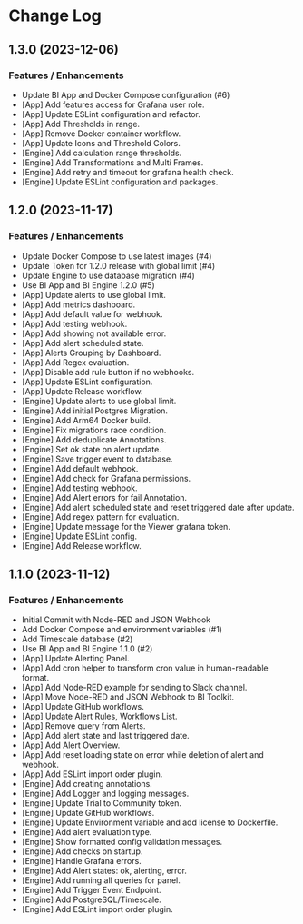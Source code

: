# Change Log

## 1.3.0 (2023-12-06)

### Features / Enhancements

- Update BI App and Docker Compose configuration (#6)
- [App] Add features access for Grafana user role.
- [App] Update ESLint configuration and refactor.
- [App] Add Thresholds in range.
- [App] Remove Docker container workflow.
- [App] Update Icons and Threshold Colors.
- [Engine] Add calculation range thresholds.
- [Engine] Add Transformations and Multi Frames.
- [Engine] Add retry and timeout for grafana health check.
- [Engine] Update ESLint configuration and packages.

## 1.2.0 (2023-11-17)

### Features / Enhancements

- Update Docker Compose to use latest images (#4)
- Update Token for 1.2.0 release with global limit (#4)
- Update Engine to use database migration (#4)
- Use BI App and BI Engine 1.2.0 (#5)
- [App] Update alerts to use global limit.
- [App] Add metrics dashboard.
- [App] Add default value for webhook.
- [App] Add testing webhook.
- [App] Add showing not available error.
- [App] Add alert scheduled state.
- [App] Alerts Grouping by Dashboard.
- [App] Add Regex evaluation.
- [App] Disable add rule button if no webhooks.
- [App] Update ESLint configuration.
- [App] Update Release workflow.
- [Engine] Update alerts to use global limit.
- [Engine] Add initial Postgres Migration.
- [Engine] Add Arm64 Docker build.
- [Engine] Fix migrations race condition.
- [Engine] Add deduplicate Annotations.
- [Engine] Set ok state on alert update.
- [Engine] Save trigger event to database.
- [Engine] Add default webhook.
- [Engine] Add check for Grafana permissions.
- [Engine] Add testing webhook.
- [Engine] Add Alert errors for fail Annotation.
- [Engine] Add alert scheduled state and reset triggered date after update.
- [Engine] Add regex pattern for evaluation.
- [Engine] Update message for the Viewer grafana token.
- [Engine] Update ESLint config.
- [Engine] Add Release workflow.

## 1.1.0 (2023-11-12)

### Features / Enhancements

- Initial Commit with Node-RED and JSON Webhook
- Add Docker Compose and environment variables (#1)
- Add Timescale database (#2)
- Use BI App and BI Engine 1.1.0 (#2)
- [App] Update Alerting Panel.
- [App] Add cron helper to transform cron value in human-readable format.
- [App] Add Node-RED example for sending to Slack channel.
- [App] Move Node-RED and JSON Webhook to BI Toolkit.
- [App] Update GitHub workflows.
- [App] Update Alert Rules, Workflows List.
- [App] Remove query from Alerts.
- [App] Add alert state and last triggered date.
- [App] Add Alert Overview.
- [App] Add reset loading state on error while deletion of alert and webhook.
- [App] Add ESLint import order plugin.
- [Engine] Add creating annotations.
- [Engine] Add Logger and logging messages.
- [Engine] Update Trial to Community token.
- [Engine] Update GitHub workflows.
- [Engine] Update Environment variable and add license to Dockerfile.
- [Engine] Add alert evaluation type.
- [Engine] Show formatted config validation messages.
- [Engine] Add checks on startup.
- [Engine] Handle Grafana errors.
- [Engine] Add Alert states: ok, alerting, error.
- [Engine] Add running all queries for panel.
- [Engine] Add Trigger Event Endpoint.
- [Engine] Add PostgreSQL/Timescale.
- [Engine] Add ESLint import order plugin.
